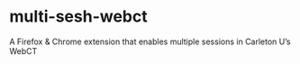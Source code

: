 multi-sesh-webct
================

A Firefox &amp; Chrome extension that enables multiple sessions in Carleton U’s WebCT
